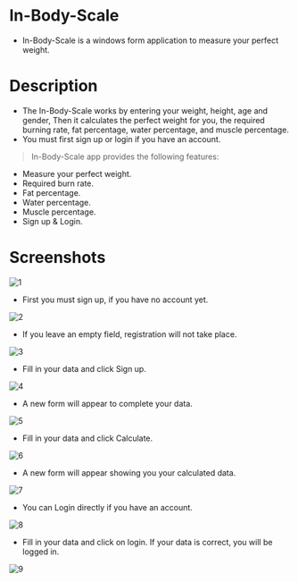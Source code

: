 # In-Body-Scale

- In-Body-Scale is a windows form application to measure your perfect weight.

# Description
- The In-Body-Scale works by entering your weight, height, age and gender, Then it calculates the perfect weight for you, the required burning rate, fat percentage, water percentage, and muscle percentage.
- You must first sign up or login if you have an account.

> In-Body-Scale app provides the following features:
- Measure your perfect weight. 
- Required burn rate. 
- Fat percentage.
- Water percentage.
- Muscle percentage.
- Sign up & Login.



# Screenshots

![1](https://user-images.githubusercontent.com/62884380/141794664-5b48d88c-dc91-41d4-b0b3-3ef183b083cc.PNG)

- First you must sign up, if you have no account yet.

![2](https://user-images.githubusercontent.com/62884380/141797315-c6ec927a-7393-410d-9762-d0c7b85f9825.PNG)

- If you leave an empty field, registration will not take place.

![3](https://user-images.githubusercontent.com/62884380/141797613-69e6c601-0d7a-4607-a2a1-60549bfdad0f.PNG)

- Fill in your data and click Sign up.

![4](https://user-images.githubusercontent.com/62884380/141797612-ddb13a08-990f-4cf3-88e4-18251a68b931.PNG)

- A new form will appear to complete your data. 

![5](https://user-images.githubusercontent.com/62884380/141797609-139d8445-58c1-41d6-bebf-fa31fecf4a03.PNG)

- Fill in your data and click Calculate.

![6](https://user-images.githubusercontent.com/62884380/141797604-29073b43-d46b-4536-a687-b59b051cffea.PNG)

- A new form will appear showing you your calculated data.

![7](https://user-images.githubusercontent.com/62884380/141797622-71fbe13b-c31f-42cc-9737-e856170534a8.PNG)

- You can Login directly if you have an account.

![8](https://user-images.githubusercontent.com/62884380/141797620-5d459a34-c8ef-4d1c-91ab-c67ae95c46b7.PNG)

- Fill in your data and click on login. If your data is correct, you will be logged in.

![9](https://user-images.githubusercontent.com/62884380/141797616-00f80164-5e6e-4548-ae0b-e608f21a281c.PNG)


